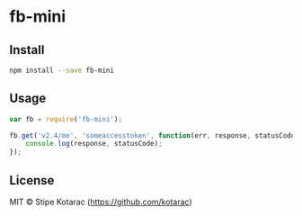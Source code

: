# fb-mini


## Install

```sh
npm install --save fb-mini
```


## Usage

```js
var fb = require('fb-mini');

fb.get('v2.4/me', 'someaccesstoken', function(err, response, statusCode) {
	console.log(response, statusCode);
});
```


## License

MIT © Stipe Kotarac (https://github.com/kotarac)
